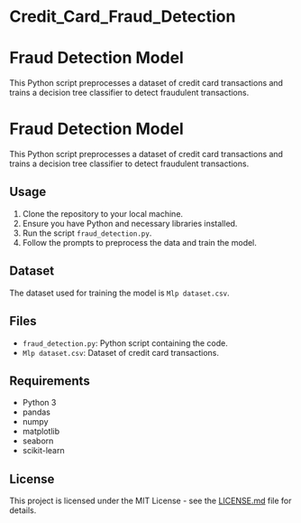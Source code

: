 # Credit_Card_Fraud_Detection
# Fraud Detection Model

This Python script preprocesses a dataset of credit card transactions and trains a decision tree classifier to detect fraudulent transactions.
# Fraud Detection Model

This Python script preprocesses a dataset of credit card transactions and trains a decision tree classifier to detect fraudulent transactions.

## Usage
1. Clone the repository to your local machine.
2. Ensure you have Python and necessary libraries installed.
3. Run the script `fraud_detection.py`.
4. Follow the prompts to preprocess the data and train the model.

## Dataset
The dataset used for training the model is `Mlp dataset.csv`.

## Files
- `fraud_detection.py`: Python script containing the code.
- `Mlp dataset.csv`: Dataset of credit card transactions.

## Requirements
- Python 3
- pandas
- numpy
- matplotlib
- seaborn
- scikit-learn

## License
This project is licensed under the MIT License - see the [LICENSE.md](LICENSE.md) file for details.
